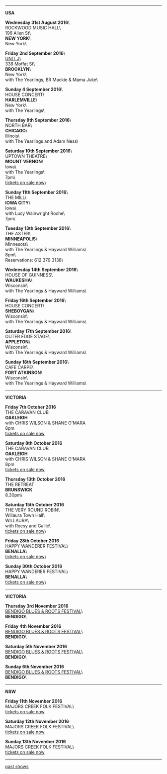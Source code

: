 * * * * *  

**USA**   

**Wednesday 31st August 2016**\    
ROCKWOOD MUSIC HALL\    
196 Allen St\    
**NEW YORK**\        
New York\      

**Friday 2nd September 2016**\     
[UNIT J](https://www.facebook.com/events/1158632504176036/)\      
338 Moffat St\    
**BROOKLYN**\     
New York\    
with The Yearlings, BR Mackie & Mama Juke\      
  
**Sunday 4 September 2016**\    
HOUSE CONCERT\     
**HARLEMVILLE**\    
New York\      
with The Yearlings\  

**Thursday 8th September 2016**\    
NORTH BAR\     
**CHICAGO**\    
Illinois\      
with The Yearlings and Adam Ness\      

**Saturday 10th September 2016**\    
UPTOWN THEATRE\    
**MOUNT VERNON**\    
Iowa\      
with The Yearlings\    
7pm\   
[tickets on sale now](http://luciethorneyearlings.bpt.me)\        

**Sunday 11th September 2016**\   
THE MILL\    
**IOWA CITY**\    
Iowa\      
with Lucy Wainwright Roche\   
7pm\  

**Tuesday 13th September 2016**\    
THE ASTER\    
**MINNEAPOLIS**\    
Minnesota\    
with The Yearlings & Hayward Williams\    
8pm\    
Reservations: 612 379 3138\  

**Wednesday 14th September 2016**\    
HOUSE OF GUINNESS\     
**WAUKESHA**\    
Wisconsin\     
with The Yearlings & Hayward Williams\    

**Friday 16th September 2016**\    
HOUSE CONCERT\    
**SHEBOYGAN**\    
Wisconsin\    
with The Yearlings & Hayward Williams\     

**Saturday 17th September 2016**\    
OUTER EDGE STAGE\    
**APPLETON**\    
Wisconsin\    
with The Yearlings & Hayward Williams\      
 
**Sunday 18th September 2016**\    
CAFE CARPE\       
**FORT ATKINSON**\    
Wisconsin\      
with The Yearlings & Hayward Williams\        

* * * * *

**VICTORIA**  

**Friday 7th October 2016**\
THE CARAVAN CLUB\
**OAKLEIGH**\
with CHRIS WILSON & SHANE O'MARA\
8pm\
[tickets on sale now](http://www.caravanmusic.com.au/gigs/chris-wilson-shane-omara-4/)

**Saturday 8th October 2016**\
THE CARAVAN CLUB\
**OAKLEIGH**\
with CHRIS WILSON & SHANE O'MARA\
8pm\
[tickets on sale now](http://www.caravanmusic.com.au/gigs/chris-wilson-shane-omara-4/)  

**Thursday 13th October 2016**\
THE RETREAT\
**BRUNSWICK**\
8.30pm\  

**Saturday 15th October 2016**\
THE VERY ROUND ROBIN\    
Willaura Town Hall\    
WILLAURA\         
with Roesy and Gallie\    
[tickets on sale now](https://www.trybooking.com/Booking/BookingEventSummary.aspx?eid=225375)\  

**Friday 28th October 2016**\
HAPPY WANDERER FESTIVAL\    
**BENALLA**\    
[tickets on sale now](http://www.happywandererfestival.com/tickets-1/)\  

**Sunday 30th October 2016**\
HAPPY WANDERER FESTIVAL\    
**BENALLA**\    
[tickets on sale now](http://www.happywandererfestival.com/tickets-1/)\    

* * * * *

**VICTORIA**   

**Thursday 3rd November 2016**\
[BENDIGO BLUES & ROOTS FESTIVAL](http://www.bendigobluesandroots.com.au)\    
**BENDIGO**\  

**Friday 4th November 2016**\
[BENDIGO BLUES & ROOTS FESTIVAL](http://www.bendigobluesandroots.com.au)\    
**BENDIGO**\  

**Saturday 5th November 2016**\
[BENDIGO BLUES & ROOTS FESTIVAL](http://www.bendigobluesandroots.com.au)\    
**BENDIGO**\  

**Sunday 6th November 2016**\
[BENDIGO BLUES & ROOTS FESTIVAL](http://www.bendigobluesandroots.com.au)\    
**BENDIGO**\  

* * * * *

**NSW**  

**Friday 11th November 2016**\
MAJORS CREEK FOLK FESTIVAL\      
[tickets on sale now](http://majorscreekfestival.org/performers/)  

**Saturday 12th November 2016**\
MAJORS CREEK FOLK FESTIVAL\      
[tickets on sale now](http://majorscreekfestival.org/performers/)  

**Sunday 13th November 2016**\
MAJORS CREEK FOLK FESTIVAL\      
[tickets on sale now](http://majorscreekfestival.org/performers/)  
   
* * * * *


[past shows](?p=shows/archive/)